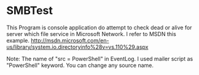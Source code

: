 SMBTest
=======
This Program is console application do attempt to check dead or alive for server which file service in Microsoft Network.
I refer to MSDN this example.
http://msdn.microsoft.com/en-us/library/system.io.directoryinfo%28v=vs.110%29.aspx

Note:
The name of "src = PowerShell" in EventLog.
I used mailer script as "PowerShell" keyword.
You can change any source name.

